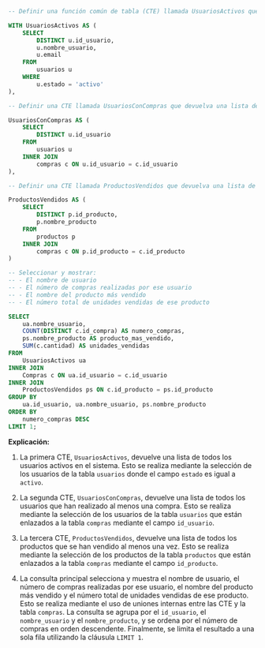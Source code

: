 ```sql
-- Definir una función común de tabla (CTE) llamada UsuariosActivos que devuelva una lista de todos los usuarios activos en el sistema.

WITH UsuariosActivos AS (
    SELECT
        DISTINCT u.id_usuario,
        u.nombre_usuario,
        u.email
    FROM
        usuarios u
    WHERE
        u.estado = 'activo'
),

-- Definir una CTE llamada UsuariosConCompras que devuelva una lista de todos los usuarios que han realizado al menos una compra.

UsuariosConCompras AS (
    SELECT
        DISTINCT u.id_usuario
    FROM
        usuarios u
    INNER JOIN
        compras c ON u.id_usuario = c.id_usuario
),

-- Definir una CTE llamada ProductosVendidos que devuelva una lista de todos los productos que se han vendido al menos una vez.

ProductosVendidos AS (
    SELECT
        DISTINCT p.id_producto,
        p.nombre_producto
    FROM
        productos p
    INNER JOIN
        compras c ON p.id_producto = c.id_producto
)

-- Seleccionar y mostrar:
-- - El nombre de usuario
-- - El número de compras realizadas por ese usuario
-- - El nombre del producto más vendido
-- - El número total de unidades vendidas de ese producto

SELECT
    ua.nombre_usuario,
    COUNT(DISTINCT c.id_compra) AS numero_compras,
    ps.nombre_producto AS producto_mas_vendido,
    SUM(c.cantidad) AS unidades_vendidas
FROM
    UsuariosActivos ua
INNER JOIN
    Compras c ON ua.id_usuario = c.id_usuario
INNER JOIN
    ProductosVendidos ps ON c.id_producto = ps.id_producto
GROUP BY
    ua.id_usuario, ua.nombre_usuario, ps.nombre_producto
ORDER BY
    numero_compras DESC
LIMIT 1;
```

**Explicación:**

1. La primera CTE, `UsuariosActivos`, devuelve una lista de todos los usuarios activos en el sistema. Esto se realiza mediante la selección de los usuarios de la tabla `usuarios` donde el campo `estado` es igual a `activo`.

2. La segunda CTE, `UsuariosConCompras`, devuelve una lista de todos los usuarios que han realizado al menos una compra. Esto se realiza mediante la selección de los usuarios de la tabla `usuarios` que están enlazados a la tabla `compras` mediante el campo `id_usuario`.

3. La tercera CTE, `ProductosVendidos`, devuelve una lista de todos los productos que se han vendido al menos una vez. Esto se realiza mediante la selección de los productos de la tabla `productos` que están enlazados a la tabla `compras` mediante el campo `id_producto`.

4. La consulta principal selecciona y muestra el nombre de usuario, el número de compras realizadas por ese usuario, el nombre del producto más vendido y el número total de unidades vendidas de ese producto. Esto se realiza mediante el uso de uniones internas entre las CTE y la tabla `compras`. La consulta se agrupa por el `id_usuario`, el `nombre_usuario` y el `nombre_producto`, y se ordena por el número de compras en orden descendente. Finalmente, se limita el resultado a una sola fila utilizando la cláusula `LIMIT 1`.
